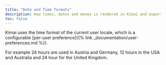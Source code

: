 ```yaml
---
title: "Date and Time formats"
description: How times, dates and money is rendered in Kimai and exports
toc: false
---
```


Kimai uses the time format of the current user locale, which is a configurable [per-user preference]({% link _documentation/user-preferences.md %}).

For example 24 hours are used in Austria and Germany, 12 hours in the USA and Australia and 24 hour for the United Kingdom.
